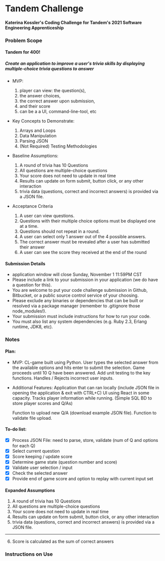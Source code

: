 # Tandem Challenge 
#### Katerina Kossler's Coding Challenge for Tandem's 2021 Software Engineering Apprenticeship

### Problem Scope
#### Tandem for 400!
##### Create an application to improve a user's trivia skills by displaying multiple-choice trivia questions to answer

- MVP:
  1. player can view: the question(s), 
  2. the answer choices, 
  3. the correct answer upon submission, 
  4. and their score
  4. can be a a UI, command-line-tool, etc 

- Key Concepts to Demonstrate:
  1. Arrays and Loops
  2. Data Manipulation
  3. Parsing JSON
  4. (Not Required) Testing Methodologies

- Baseline Assumptions:
  1. A round of trivia has 10 Questions
  2. All questions are multiple-choice questions
  3. Your score does not need to update in real time
  4. Results can update on form submit, button click, or any other interaction
  5. trivia data (questions, correct and incorrect answers) is provided via a JSON file.
  
- Acceptance Criteria
  1. A user can view questions.
  2. Questions with their multiple choice options must be displayed one at a time.
  3. Questions should not repeat in a round.
  4. A user can select only 1 answer out of the 4 possible answers.
  5. The correct answer must be revealed after a user has submitted their answer
  6. A user can see the score they received at the end of the round

#### Submission Details
- application window will close Sunday,
November 1 11:59PM CST
- Please include a link to your submission in your application (we do have a
question for this). 
- You are welcome to put your code challenge submission in Github, Bitbucket, or a public source control service of your choosing.
- Please exclude any binaries or dependencies that can be built or resolved via a
package manager (remember to .gitignore those node_modules!).
- Your submission must include instructions for how to run your code. 
- You must
also list any system dependencies (e.g. Ruby 2.3, Erlang runtime, JDK8, etc).

### Notes
#### Plan:
- MVP:
  CL-game built using Python.
  User types the selected answer from the available options and hits enter to submit the selection. Game proceeds until 10 Q have been answered.
  Add unit testing to the key functions.
  Handles / Rejects incorrect user inputs.
- Additional Features:
  Application that can ran locally (include JSON file in opening the application & exit with CTRL+C)
  UI using React in some capacity.
  Tracks player information while running. 
  (Simple SQL BD to store player scores and Q/As)
  
  Function to upload new Q/A (download example JSON file).
  Function to validate file upload. 
#### To-do list:
- [X] Process JSON File: need to parse, store, validate (num of Q and options for each Q)
- [X] Select current question
- [X] Score keeping / update score
- [X] Determine game state (question number and score)
- [X] Validate user selection / input
- [X] Check the selected answer
- [X] Provide end of game score and option to replay with current input set

#### Expanded Assumptions
1. A round of trivia has 10 Questions
2. All questions are multiple-choice questions
3. Your score does not need to update in real time
4. Results can update on form submit, button click, or any other interaction
5. trivia data (questions, correct and incorrect answers) is provided via a JSON file.
----------------------------------------------------
6. Score is calculated as the sum of correct answers

### Instructions on Use
